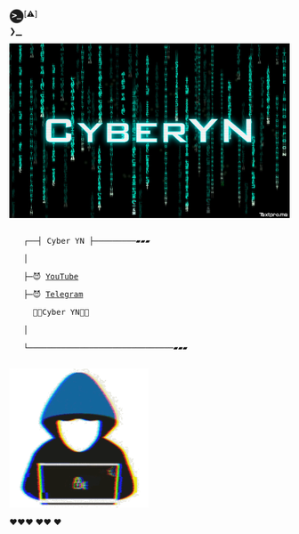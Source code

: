  [<img align="left" alt="Terminal" width="26px" src="https://raw.githubusercontent.com/github/explore/80688e429a7d4ef2fca1e82350fe8e3517d3494d/topics/terminal/terminal.png" />⚠️]

❯▁
 
<img src = "https://github.com/IronWolf3000/IronWolf3000/blob/main/Wolf.jpg">

<pre>

   ┌──┤ Cyber YN ├─────────▰▰▰

   │

   ├─😈 <a href="https://youtube.com/channel/UCirjXMzqIwYnc37imuoSdZA">YouTube</a>

   ├─😈 <a href="https://t.me/joinchat/ylsySwFK2GtiOWVl">Telegram</a>

     👨‍💻Cyber YN👨‍💻

   │

   └───────────────────────────────▰▰▰

</pre>
	
<img src = "https://github.com/IronWolf3000/IronWolf3000/blob/main/logo205x250.gif">
	
❤️❤️❤️
❤️❤️
❤️

	

	

	

	

	

	




